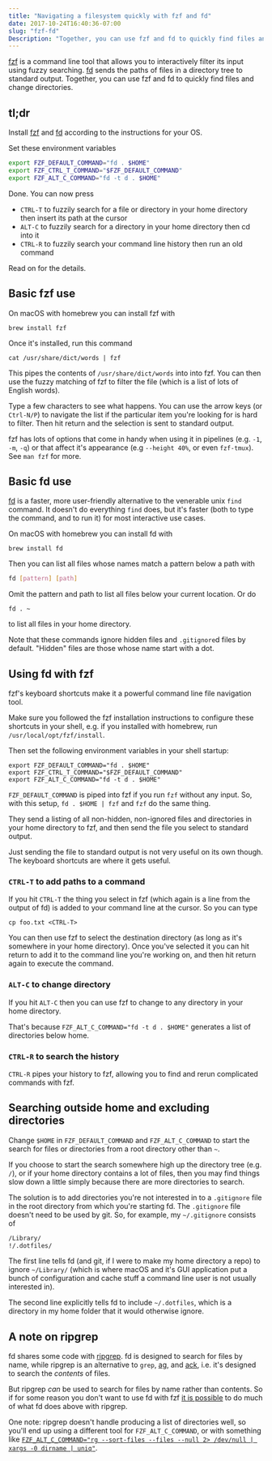 ```yaml
---
title: "Navigating a filesystem quickly with fzf and fd"
date: 2017-10-24T16:40:36-07:00
slug: "fzf-fd"
Description: "Together, you can use fzf and fd to quickly find files and change directories."
---
```


[fzf](https://github.com/junegunn/fzf) is a command line tool that allows you
to interactively filter its input using fuzzy searching.
[fd](https://github.com/sharkdp/fd) sends the paths of files in a directory
tree to standard output. Together, you can use fzf and fd to quickly find files
and change directories.

## tl;dr

Install [fzf](https://github.com/junegunn/fzf) and
[fd](https://github.com/sharkdp/fd) according to the instructions for your OS.

Set these environment variables
```bash
export FZF_DEFAULT_COMMAND="fd . $HOME"
export FZF_CTRL_T_COMMAND="$FZF_DEFAULT_COMMAND"
export FZF_ALT_C_COMMAND="fd -t d . $HOME"
```

Done. You can now press
 
 - `CTRL-T` to fuzzily search for a file or directory in your home directory
   then insert its path at the cursor
 - `ALT-C` to fuzzily search for a directory in your home directory then cd
   into it
 - `CTRL-R` to fuzzily search your command line history then run an old command

Read on for the details.

## Basic fzf use

On macOS with homebrew you can install fzf with

```
brew install fzf
```

Once it's installed, run this command

```
cat /usr/share/dict/words | fzf
```

This pipes the contents of `/usr/share/dict/words` into into fzf. You can then
use the fuzzy matching of fzf to filter the file (which is a list of lots of
English words).

Type a few characters to see what happens. You can use the arrow keys (or
`Ctrl-N/P`) to navigate the list if the particular item you're looking for is
hard to filter. Then hit return and the selection is sent to standard output.

fzf has lots of options that come in handy when using it in pipelines (e.g.
`-1`, `-m`, `-q`) or that affect it's appearance (e.g `--height 40%`, or even
`fzf-tmux`). See `man fzf` for more.

## Basic fd use

[fd](https://github.com/sharkdp/fd) is a faster, more user-friendly alternative
to the venerable unix `find` command. It doesn't do everything `find` does, but
it's faster (both to type the command, and to run it) for most interactive use
cases.

On macOS with homebrew you can install fd with

```
brew install fd
```

Then you can list all files whose names match a
pattern below a path with

```bash
fd [pattern] [path]
```

Omit the pattern and path to list all files below your current location. Or do

```
fd . ~
```

to list all files in your home directory.

Note that these commands ignore hidden files and `.gitignore`d files by
default. "Hidden" files are those whose name start with a dot.

## Using fd with fzf

fzf's keyboard shortcuts make it a powerful command line file navigation tool.

Make sure you followed the fzf installation instructions to configure these
shortcuts in your shell, e.g. if you installed with homebrew, run
`/usr/local/opt/fzf/install`.

Then set the following environment variables in your shell startup:

```
export FZF_DEFAULT_COMMAND="fd . $HOME"
export FZF_CTRL_T_COMMAND="$FZF_DEFAULT_COMMAND"
export FZF_ALT_C_COMMAND="fd -t d . $HOME"
```

`FZF_DEFAULT_COMMAND` is piped into fzf if you run `fzf` without any input. So,
with this setup, `fd . $HOME | fzf` and `fzf` do the same thing.

They send a listing of all non-hidden, non-ignored files and directories in
your home directory to fzf, and then send the file you select to standard
output.

Just sending the file to standard output is not very useful on its own
though. The keyboard shortcuts are where it gets useful.

### `CTRL-T` to add paths to a command

If you hit `CTRL-T` the thing you select in fzf (which again is a line from
the output of fd) is added to your command line at the cursor. So you can type

```
cp foo.txt <CTRL-T>
```

You can then use fzf to select the destination directory (as long as it's
somewhere in your home directory). Once you've selected it you can hit return
to add it to the command line you're working on, and then hit return again to
execute the command.

### `ALT-C` to change directory

If you hit `ALT-C` then you can use fzf to change to any directory in your home
directory.

That's because `FZF_ALT_C_COMMAND="fd -t d . $HOME"` generates a list of
directories below home.

### `CTRL-R` to search the history

`CTRL-R` pipes your history to fzf, allowing you to find and rerun complicated
commands with fzf.

## Searching outside home and excluding directories

Change `$HOME` in `FZF_DEFAULT_COMMAND` and `FZF_ALT_C_COMMAND` to start the
search for files or directories from a root directory other than `~`.

If you choose to start the search somewhere high up the directory tree (e.g.
`/`), or if your home directory contains a lot of files, then you may find
things slow down a little simply because there are more directories to search.

The solution is to add directories you're not interested in to a `.gitignore`
file in the root directory from which you're starting fd. The `.gitignore` file
doesn't need to be used by git. So, for example, my `~/.gitignore` consists of

```markdown
/Library/
!/.dotfiles/
```

The first line tells fd (and git, if I were to make my home directory a repo)
to ignore `~/Library/` (which is where macOS and it's GUI application put a
bunch of configuration and cache stuff a command line user is not usually
interested in).

The second line explicitly tells fd to include `~/.dotfiles`, which is a
directory in my home folder that it would otherwise ignore.

## A note on ripgrep

fd shares some code with [ripgrep](https://github.com/BurntSushi/ripgrep/). fd
is designed to search for files by name, while ripgrep is an alternative to
`grep`, [ag](https://github.com/ggreer/the_silver_searcher), and
[ack](https://beyondgrep.com/), i.e. it's designed to search the _contents_ of
files. 

But ripgrep _can_ be used to search for files by name rather than contents. So
if for some reason you don't want to use fd with fzf [it is
possible](http://owen.cymru/fzf-ripgrep-navigate-with-bash-faster-than-ever-before/)
to do much of what fd does above with ripgrep.

One note: ripgrep doesn't handle producing a list of directories well, so
you'll end up using a different tool for `FZF_ALT_C_COMMAND`, or with something
like [`FZF_ALT_C_COMMAND="rg --sort-files --files --null 2> /dev/null | xargs
-0 dirname | uniq"`](https://github.com/BurntSushi/ripgrep/issues/388).

